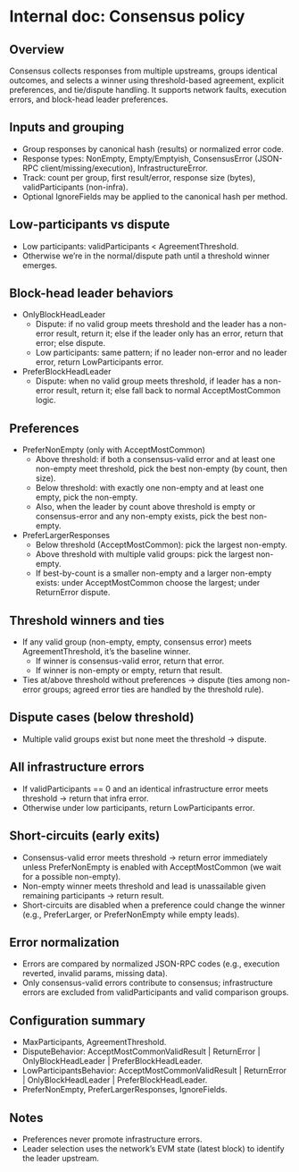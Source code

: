# Internal doc: Consensus policy

## Overview

Consensus collects responses from multiple upstreams, groups identical outcomes, and selects a winner using threshold-based agreement, explicit preferences, and tie/dispute handling. It supports network faults, execution errors, and block-head leader preferences.

## Inputs and grouping

- Group responses by canonical hash (results) or normalized error code.
- Response types: NonEmpty, Empty/Emptyish, ConsensusError (JSON-RPC client/missing/execution), InfrastructureError.
- Track: count per group, first result/error, response size (bytes), validParticipants (non-infra).
- Optional IgnoreFields may be applied to the canonical hash per method.

## Low-participants vs dispute

- Low participants: validParticipants < AgreementThreshold.
- Otherwise we’re in the normal/dispute path until a threshold winner emerges.

## Block-head leader behaviors

- OnlyBlockHeadLeader
  - Dispute: if no valid group meets threshold and the leader has a non-error result, return it; else if the leader only has an error, return that error; else dispute.
  - Low participants: same pattern; if no leader non-error and no leader error, return LowParticipants error.
- PreferBlockHeadLeader
  - Dispute: when no valid group meets threshold, if leader has a non-error result, return it; else fall back to normal AcceptMostCommon logic.

## Preferences

- PreferNonEmpty (only with AcceptMostCommon)
  - Above threshold: if both a consensus-valid error and at least one non-empty meet threshold, pick the best non-empty (by count, then size).
  - Below threshold: with exactly one non-empty and at least one empty, pick the non-empty.
  - Also, when the leader by count above threshold is empty or consensus-error and any non-empty exists, pick the best non-empty.
- PreferLargerResponses
  - Below threshold (AcceptMostCommon): pick the largest non-empty.
  - Above threshold with multiple valid groups: pick the largest non-empty.
  - If best-by-count is a smaller non-empty and a larger non-empty exists: under AcceptMostCommon choose the largest; under ReturnError dispute.

## Threshold winners and ties

- If any valid group (non-empty, empty, consensus error) meets AgreementThreshold, it’s the baseline winner.
  - If winner is consensus-valid error, return that error.
  - If winner is non-empty or empty, return that result.
- Ties at/above threshold without preferences → dispute (ties among non-error groups; agreed error ties are handled by the threshold rule).

## Dispute cases (below threshold)

- Multiple valid groups exist but none meet the threshold → dispute.

## All infrastructure errors

- If validParticipants == 0 and an identical infrastructure error meets threshold → return that infra error.
- Otherwise under low participants, return LowParticipants error.

## Short-circuits (early exits)

- Consensus-valid error meets threshold → return error immediately unless PreferNonEmpty is enabled with AcceptMostCommon (we wait for a possible non-empty).
- Non-empty winner meets threshold and lead is unassailable given remaining participants → return result.
- Short-circuits are disabled when a preference could change the winner (e.g., PreferLarger, or PreferNonEmpty while empty leads).

## Error normalization

- Errors are compared by normalized JSON-RPC codes (e.g., execution reverted, invalid params, missing data).
- Only consensus-valid errors contribute to consensus; infrastructure errors are excluded from validParticipants and valid comparison groups.

## Configuration summary

- MaxParticipants, AgreementThreshold.
- DisputeBehavior: AcceptMostCommonValidResult | ReturnError | OnlyBlockHeadLeader | PreferBlockHeadLeader.
- LowParticipantsBehavior: AcceptMostCommonValidResult | ReturnError | OnlyBlockHeadLeader | PreferBlockHeadLeader.
- PreferNonEmpty, PreferLargerResponses, IgnoreFields.

## Notes

- Preferences never promote infrastructure errors.
- Leader selection uses the network’s EVM state (latest block) to identify the leader upstream.
